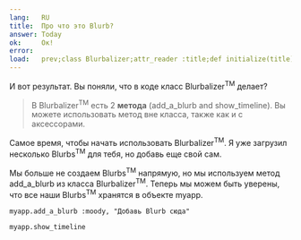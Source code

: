 ```yaml
---
lang:   RU
title:  Про что это Blurb?
answer: Today
ok:     Ок!
error:
load:   prev;class Blurbalizer;attr_reader :title;def initialize(title);@title=title;@blurbs=[];end;def add_a_blurb(mood, content);@blurbs << Blurb.new(mood, content);@blurbs.each {|t| t.time -= 73};end;def show_timeline;puts "Blurbalizer: #{@title} has #{@blurbs.count} Blurbs\n";@blurbs.sort_by { |t| t.time}.reverse.each { |t| puts "#{t.content.ljust(40)} #{t.time}"};end;end;myapp = Blurbalizer.new "The Big Blurb";myapp.add_a_blurb :sick,"Today Mount Hood Was Stolen!";myapp.add_a_blurb :confused,"I can not believe Mt. Hood was stolen!";myapp.add_a_blurb :dazed,"I am speechless!";myapp.add_a_blurb :mad,"It was stolen by a giraffe !!";myapp.add_a_blurb :sad,"I Left my Hoodie on the Mountain!";myapp.add_a_blurb :mad,"I am never going back to that mountain."
---
```


И вот результат. Вы поняли, что в коде класс Blurbalizer<sup>TM</sup> делает?

> В Blurbalizer<sup>TM</sup> есть 2  __метода__ (add\_a\_blurb and show\_timeline).
> Вы можете использовать метод вне класса, также как и с аксессорами.

Самое время, чтобы начать использовать Blurbalizer<sup>TM</sup>. Я уже загрузил несколько Blurbs<sup>TM</sup> для тебя,
но добавь еще свой сам.

Мы больше не создаем Blurbs<sup>TM</sup> напрямую, но мы используем метод add\_a\_blurb из класса 
Blurbalizer<sup>TM</sup>. Теперь мы можем быть уверены, что все наши Blurbs<sup>TM</sup> хранятся в
объекте myapp.

    myapp.add_a_blurb :moody, "Добавь Blurb сюда"

    myapp.show_timeline
